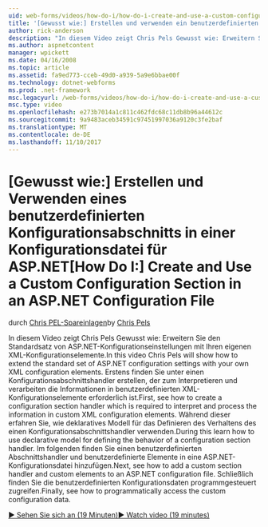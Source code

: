 ```yaml
---
uid: web-forms/videos/how-do-i/how-do-i-create-and-use-a-custom-configuration-section-in-an-aspnet-configuration-file
title: '[Gewusst wie:] Erstellen und verwenden ein benutzerdefinierten Konfigurationsabschnitts in einer ASP.NET-Konfigurationsdatei | Microsoft Docs'
author: rick-anderson
description: "In diesem Video zeigt Chris Pels Gewusst wie: Erweitern Sie den Standardsatz von ASP.NET-Konfigurationseinstellungen mit Ihren eigenen XML-Konfigurationselemente. Zunächst wie..."
ms.author: aspnetcontent
manager: wpickett
ms.date: 04/16/2008
ms.topic: article
ms.assetid: fa9ed773-cceb-49d0-a939-5a9e6bbae00f
ms.technology: dotnet-webforms
ms.prod: .net-framework
msc.legacyurl: /web-forms/videos/how-do-i/how-do-i-create-and-use-a-custom-configuration-section-in-an-aspnet-configuration-file
msc.type: video
ms.openlocfilehash: e273b7014a1c811c462fdc68c11db8b96a44612c
ms.sourcegitcommit: 9a9483aceb34591c97451997036a9120c3fe2baf
ms.translationtype: MT
ms.contentlocale: de-DE
ms.lasthandoff: 11/10/2017
---
```

<a name="how-do-i-create-and-use-a-custom-configuration-section-in-an-aspnet-configuration-file"></a><span data-ttu-id="553f3-104">[Gewusst wie:] Erstellen und Verwenden eines benutzerdefinierten Konfigurationsabschnitts in einer Konfigurationsdatei für ASP.NET</span><span class="sxs-lookup"><span data-stu-id="553f3-104">[How Do I:] Create and Use a Custom Configuration Section in an ASP.NET Configuration File</span></span>
====================
<span data-ttu-id="553f3-105">durch [Chris PEL-Spareinlagen](https://twitter.com/chrispels)</span><span class="sxs-lookup"><span data-stu-id="553f3-105">by [Chris Pels](https://twitter.com/chrispels)</span></span>

<span data-ttu-id="553f3-106">In diesem Video zeigt Chris Pels Gewusst wie: Erweitern Sie den Standardsatz von ASP.NET-Konfigurationseinstellungen mit Ihren eigenen XML-Konfigurationselemente.</span><span class="sxs-lookup"><span data-stu-id="553f3-106">In this video Chris Pels will show how to extend the standard set of ASP.NET configuration settings with your own XML configuration elements.</span></span> <span data-ttu-id="553f3-107">Erstens finden Sie unter einen Konfigurationsabschnittshandler erstellen, der zum Interpretieren und verarbeiten die Informationen in benutzerdefinierten XML-Konfigurationselemente erforderlich ist.</span><span class="sxs-lookup"><span data-stu-id="553f3-107">First, see how to create a configuration section handler which is required to interpret and process the information in custom XML configuration elements.</span></span> <span data-ttu-id="553f3-108">Während dieser erfahren Sie, wie deklaratives Modell für das Definieren des Verhaltens des einen Konfigurationsabschnittshandler verwenden.</span><span class="sxs-lookup"><span data-stu-id="553f3-108">During this learn how to use declarative model for defining the behavior of a configuration section handler.</span></span> <span data-ttu-id="553f3-109">Im folgenden finden Sie einen benutzerdefinierten Abschnittshandler und benutzerdefinierte Elemente in eine ASP.NET-Konfigurationsdatei hinzufügen.</span><span class="sxs-lookup"><span data-stu-id="553f3-109">Next, see how to add a custom section handler and custom elements to an ASP.NET configuration file.</span></span> <span data-ttu-id="553f3-110">Schließlich finden Sie die benutzerdefinierten Konfigurationsdaten programmgesteuert zugreifen.</span><span class="sxs-lookup"><span data-stu-id="553f3-110">Finally, see how to programmatically access the custom configuration data.</span></span>

[<span data-ttu-id="553f3-111">&#9654; Sehen Sie sich an (19 Minuten)</span><span class="sxs-lookup"><span data-stu-id="553f3-111">&#9654; Watch video (19 minutes)</span></span>](https://channel9.msdn.com/Blogs/ASP-NET-Site-Videos/how-do-i-create-and-use-a-custom-configuration-section-in-an-aspnet-configuration-file)
